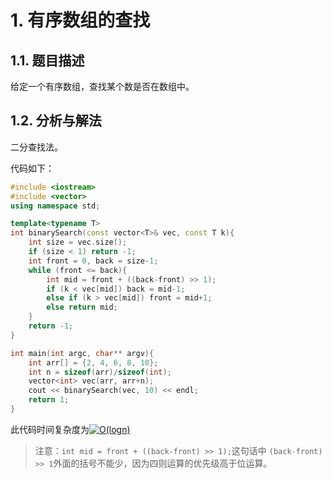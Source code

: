 # 1. 有序数组的查找

## 1.1. 题目描述

给定一个有序数组，查找某个数是否在数组中。

## 1.2. 分析与解法

二分查找法。

代码如下：

```c++
#include <iostream>
#include <vector>
using namespace std;

template<typename T>
int binarySearch(const vector<T>& vec, const T k){
    int size = vec.size();
    if (size < 1) return -1;
    int front = 0, back = size-1;
    while (front <= back){
        int mid = front + ((back-front) >> 1);
        if (k < vec[mid]) back = mid-1;
        else if (k > vec[mid]) front = mid+1;
        else return mid;
    }
    return -1;
}

int main(int argc, char** argv){
    int arr[] = {2, 4, 6, 8, 10};
    int n = sizeof(arr)/sizeof(int);
    vector<int> vec(arr, arr+n);
    cout << binarySearch(vec, 10) << endl;
    return 1;
}
```

此代码时间复杂度为<a href="https://www.codecogs.com/eqnedit.php?latex=O(logn)" target="_blank"><img src="https://latex.codecogs.com/gif.latex?O(logn)" title="O(logn)" /></a>

> 注意：`int mid = front + ((back-front) >> 1);`这句话中 `(back-front) >> 1`外面的括号不能少，因为四则运算的优先级高于位运算。
